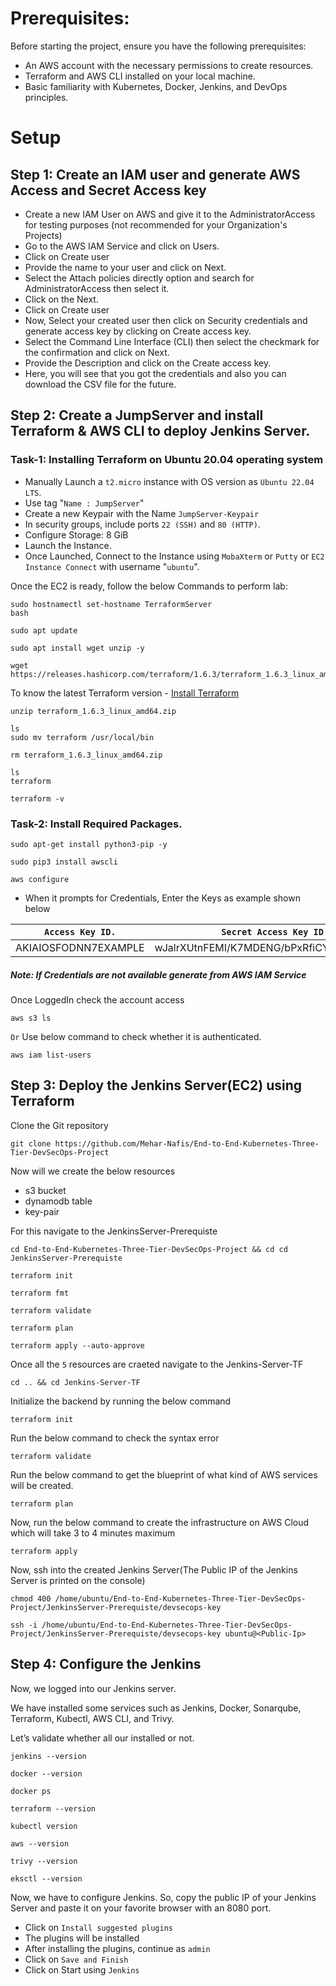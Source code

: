 # Prerequisites:
Before starting the project, ensure you have the following prerequisites:

* An AWS account with the necessary permissions to create resources.
* Terraform and AWS CLI installed on your local machine.
* Basic familiarity with Kubernetes, Docker, Jenkins, and DevOps principles.

# Setup


## Step 1: Create an IAM user and generate AWS Access and Secret Access key
* Create a new IAM User on AWS and give it to the AdministratorAccess for testing purposes (not recommended for your Organization's Projects)
* Go to the AWS IAM Service and click on Users.
* Click on Create user
* Provide the name to your user and click on Next.
* Select the Attach policies directly option and search for AdministratorAccess then select it.
* Click on the Next.
* Click on Create user
* Now, Select your created user then click on Security credentials and generate access key by clicking on Create access key.
* Select the Command Line Interface (CLI) then select the checkmark for the confirmation and click on Next.
* Provide the Description and click on the Create access key.
* Here, you will see that you got the credentials and also you can download the CSV file for the future.


## Step 2: Create a JumpServer and install Terraform & AWS CLI to deploy Jenkins Server.
### Task-1: Installing Terraform on Ubuntu 20.04 operating system

* Manually Launch a `t2.micro` instance with OS version as `Ubuntu 22.04 LTS`.
* Use tag "`Name : JumpServer`"
* Create a new Keypair with the Name `JumpServer-Keypair`
* In security groups, include ports `22 (SSH)` and `80 (HTTP)`.
* Configure Storage: 8 GiB
* Launch the Instance.
* Once Launched, Connect to the Instance using `MobaXterm` or `Putty` or `EC2 Instance Connect` with username "`ubuntu`".

Once the EC2 is ready, follow the below Commands to perform lab:
```
sudo hostnamectl set-hostname TerraformServer
bash
```
```
sudo apt update
```
```
sudo apt install wget unzip -y
```
```
wget https://releases.hashicorp.com/terraform/1.6.3/terraform_1.6.3_linux_amd64.zip
```
To know the latest Terraform version - [Install Terraform](https://developer.hashicorp.com/terraform/downloads)
```
unzip terraform_1.6.3_linux_amd64.zip
```
```
ls
sudo mv terraform /usr/local/bin
```
```
rm terraform_1.6.3_linux_amd64.zip
```
```
ls
terraform
```
```
terraform -v
```

### Task-2: Install Required Packages. 
```
sudo apt-get install python3-pip -y
```
```
sudo pip3 install awscli
```
```
aws configure
```
* When it prompts for Credentials, Enter the Keys as example shown below
  
| `Access Key ID.` | `Secret Access Key ID.` |
| ------------------ | ------------------------- |
| AKIAIOSFODNN7EXAMPLE | wJalrXUtnFEMI/K7MDENG/bPxRfiCYEXAMPLEKEY |

##### Note: If Credentials are not available generate from AWS IAM Service
Once LoggedIn check the account access
```
aws s3 ls
```
`Or` Use below command to check whether it is authenticated.
```
aws iam list-users
```

## Step 3: Deploy the Jenkins Server(EC2) using Terraform
Clone the Git repository
```
git clone https://github.com/Mehar-Nafis/End-to-End-Kubernetes-Three-Tier-DevSecOps-Project
```
Now will we create the below resources
* s3 bucket
* dynamodb table
* key-pair

For this navigate to the JenkinsServer-Prerequiste
```
cd End-to-End-Kubernetes-Three-Tier-DevSecOps-Project && cd cd JenkinsServer-Prerequiste
```
```
terraform init
```
```
terraform fmt
```
```
terraform validate
```
```
terraform plan
```
```
terraform apply --auto-approve
```
Once all the `5` resources are craeted navigate to the Jenkins-Server-TF
```
cd .. && cd Jenkins-Server-TF
```
Initialize the backend by running the below command
```
terraform init
```
Run the below command to check the syntax error
```
terraform validate
```
Run the below command to get the blueprint of what kind of AWS services will be created.
```
terraform plan 
```
Now, run the below command to create the infrastructure on AWS Cloud which will take 3 to 4 minutes maximum
```
terraform apply 
```
Now, ssh into the created Jenkins Server(The Public IP of the Jenkins Server is printed on the console) 
```
chmod 400 /home/ubuntu/End-to-End-Kubernetes-Three-Tier-DevSecOps-Project/JenkinsServer-Prerequiste/devsecops-key
```
```
ssh -i /home/ubuntu/End-to-End-Kubernetes-Three-Tier-DevSecOps-Project/JenkinsServer-Prerequiste/devsecops-key ubuntu@<Public-Ip>
```

## Step 4: Configure the Jenkins
Now, we logged into our Jenkins server.

We have installed some services such as Jenkins, Docker, Sonarqube, Terraform, Kubectl, AWS CLI, and Trivy.

Let’s validate whether all our installed or not.
```
jenkins --version
```
```
docker --version
```
```
docker ps
```
```
terraform --version
```
```
kubectl version
```
```
aws --version
```
```
trivy --version
```
```
eksctl --version
```
Now, we have to configure Jenkins. So, copy the public IP of your Jenkins Server and paste it on your favorite browser with an 8080 port.
* Click on `Install suggested plugins`
* The plugins will be installed
* After installing the plugins, continue as `admin`
* Click on `Save and Finish`
* Click on Start using `Jenkins`
